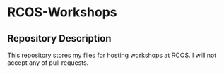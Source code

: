 # RCOS-Workshops

## Repository Description

This repository stores my files for hosting workshops at RCOS.
I will not accept any of pull requests.

